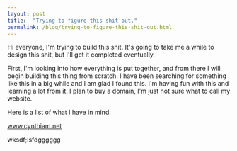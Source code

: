 ```yaml
---
layout: post
title:  "Trying to figure this shit out."
permalink: /blog/trying-to-figure-this-shit-out.html
---
```

Hi everyone, I'm trying to build this shit. It's going to take me a while to design this shit, but I'll get it completed eventually.

First, I'm looking into how everything is put together, and from there I will begin building this thing from scratch. I have been searching for something like this in a big while and I am
glad I found this.
I'm having fun with this and learning a lot from it. I plan to buy a domain, I'm just not sure what to call my website.

Here is a list of what I have in mind:

www.cynthiam.net

wksdf;lsfdgggggg



